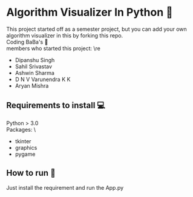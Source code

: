 # Algorithm Visualizer In Python :metal:
This project started off as a semester project, but you can add your own algorithm visualizer in this by forking this repo. \
Coding BaBa's :muscle:  
members who  started this project: \re
* Dipanshu Singh 
* Sahil Srivastav
* Ashwin Sharma 
* D N V Varunendra K K
* Aryan Mishra
## Requirements to install 	:computer:
Python > 3.0 \
Packages: \
* tkinter
* graphics
* pygame
## How to run :running:
Just install the requirement and run the App.py

